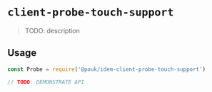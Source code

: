 # `client-probe-touch-support`

> TODO: description

## Usage

```js
const Probe = require('@pouk/idem-client-probe-touch-support')

// TODO: DEMONSTRATE API
```
